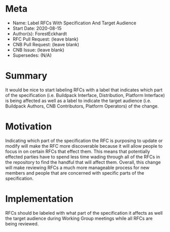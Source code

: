 # Meta
[meta]: #meta
- Name: Label RFCs With Specification And Target Audience
- Start Date: 2020-08-15
- Author(s): ForestEckhardt
- RFC Pull Request: (leave blank)
- CNB Pull Request: (leave blank)
- CNB Issue: (leave blank)
- Supersedes: (N/A)

# Summary
[summary]: #summary

It would be nice to start labeling RFCs with a label that indicates which part
of the specification (i.e. Buildpack Interface, Distribution, Platform
Interface) is being affected as well as a label to indicate the target audience
(i.e. Buildpack Authors, CNB Contributors, Platform Operators) of the change.

# Motivation
[motivation]: #motivation

Indicating which part of the specification the RFC is purposing to update or
modify will make the RFC more discoverable because it will allow people to
focus in on certain RFCs that effect them. This means that potentially effected
parties have to spend less time wading through all of the RFCs in the
repository to find the handful that will affect them. Overall, this change will
make reviewing RFCs a much more manageable process for new members and people
that are concerned with specific parts of the specification.

# Implementation
[Implementation]: #implementation

RFCs should be labeled with what part of the specification it affects as well
the target audience during Working Group meetings while all RFCs are being
reviewed.
